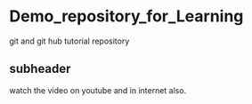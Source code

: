 # Demo_repository_for_Learning
git and git hub tutorial repository
 ## subheader

watch the video on youtube and in internet also. 